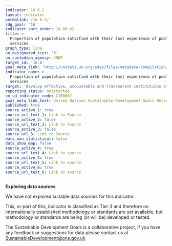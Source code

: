 ```yaml
---
indicator: 16.6.2
layout: indicator
permalink: /16-6-2/
sdg_goal: '16'
indicator_sort_order: 16-06-02
title: >-
  Proportion of population satisfied with their last experience of public
  services
graph_type: line
un_designated_tier: '3'
un_custodian_agency: UNDP
target_id: '16.6'
goal_meta_link: 'http://unstats.un.org/sdgs/files/metadata-compilation/Metadata-Goal-16.pdf'
indicator_name: >-
  Proportion of population satisfied with their last experience of public
  services
target: 'Develop effective, accountable and transparent institutions at all levels'
reporting_status: notstarted
un_sd_indicator_code: C160602
goal_meta_link_text: United Nations Sustainable Development Goals Metadata (pdf 1361kB)
published: true
source_active_1: true
source_url_text_1: Link to Source
source_active_2: false
source_url_text_2: Link to Source
source_active_3: false
source_url_3: Link to Source
data_non_statistical: false
data_show_map: false
source_active_4: true
source_url_text_4: Link to source
source_active_5: true
source_url_text_5: Link to source
source_active_6: true
source_url_text_6: Link to source
---
```

**Exploring data sources**

We have not explored suitable data sources for this indicator.

This, or part of this, indicator is classified as Tier 3 and therefore no internationally established methodology or standards are yet available, but methodology or standards are being (or will be) developed or tested.

The Sustainable Development Goals is a collaborative project, if you have any feedback or suggestions for data please contact us at <SustainableDevelopment@ons.gov.uk>
